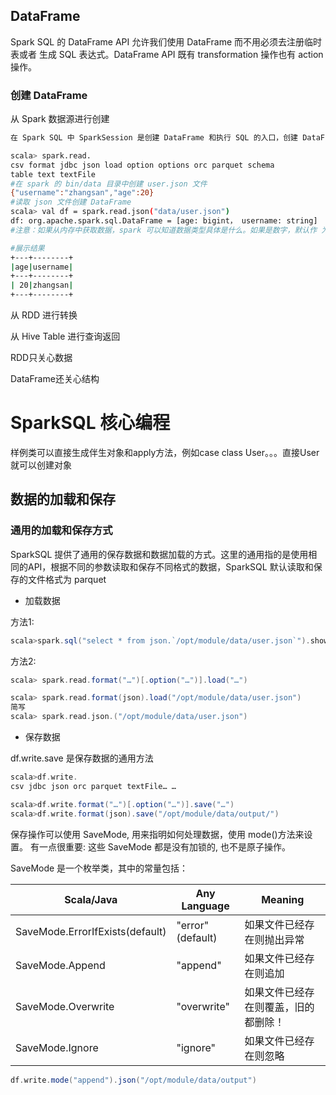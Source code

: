 ## DataFrame

Spark SQL 的 DataFrame API 允许我们使用 DataFrame 而不用必须去注册临时表或者 生成 SQL 表达式。DataFrame API 既有 transformation 操作也有 action 操作。

### 创建 DataFrame

从 Spark 数据源进行创建

```bash
在 Spark SQL 中 SparkSession 是创建 DataFrame 和执行 SQL 的入口，创建 DataFrame 有三种方式：通过 Spark 的数据源进行创建；从一个存在的 RDD 进行转换；还可以从 Hive Table 进行查询返回。 1) 从 Spark 数据源进行创建 ➢ 查看 Spark 支持创建文件的数据源格式

scala> spark.read.
csv format jdbc json load option options orc parquet schema 
table text textFile
#在 spark 的 bin/data 目录中创建 user.json 文件
{"username":"zhangsan","age":20}
#读取 json 文件创建 DataFrame
scala> val df = spark.read.json("data/user.json")
df: org.apache.spark.sql.DataFrame = [age: bigint， username: string]
#注意：如果从内存中获取数据，spark 可以知道数据类型具体是什么。如果是数字，默认作 为 Int 处理；但是从文件中读取的数字，不能确定是什么类型，所以用 bigint 接收，可以和 Long 类型转换，但是和 Int 不能进行转换

#展示结果
+---+--------+
|age|username|
+---+--------+
| 20|zhangsan|
+---+--------+
```

从 RDD 进行转换

从 Hive Table 进行查询返回

RDD只关心数据

DataFrame还关心结构

# SparkSQL 核心编程

样例类可以直接生成伴生对象和apply方法，例如case class User。。。直接User就可以创建对象

## 数据的加载和保存

### 通用的加载和保存方式

SparkSQL 提供了通用的保存数据和数据加载的方式。这里的通用指的是使用相同的API，根据不同的参数读取和保存不同格式的数据，SparkSQL 默认读取和保存的文件格式为 parquet

* 加载数据

方法1:

```scala
scala>spark.sql("select * from json.`/opt/module/data/user.json`").show
```

方法2:

```scala
scala> spark.read.format("…")[.option("…")].load("…")

scala> spark.read.format(json).load("/opt/module/data/user.json")
简写
scala> spark.read.json.("/opt/module/data/user.json")
```

* 保存数据

df.write.save 是保存数据的通用方法

```scala
scala>df.write.
csv jdbc json orc parquet textFile… …

scala>df.write.format("…")[.option("…")].save("…")
scala>df.write.format(json).save("/opt/module/data/output/")
```

保存操作可以使用 SaveMode, 用来指明如何处理数据，使用 mode()方法来设置。 有一点很重要: 这些 SaveMode 都是没有加锁的, 也不是原子操作。

SaveMode 是一个枚举类，其中的常量包括：

| Scala/Java                      | Any Language     | Meaning                              |
| ------------------------------- | ---------------- | ------------------------------------ |
| SaveMode.ErrorIfExists(default) | "error"(default) | 如果文件已经存在则抛出异常           |
| SaveMode.Append                 | "append"         | 如果文件已经存在则追加               |
| SaveMode.Overwrite              | "overwrite"      | 如果文件已经存在则覆盖，旧的都删除！ |
| SaveMode.Ignore                 | "ignore"         | 如果文件已经存在则忽略               |

```scala
df.write.mode("append").json("/opt/module/data/output")
```



